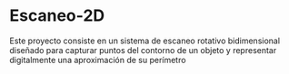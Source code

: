 # Escaneo-2D
Este proyecto consiste en un sistema de escaneo rotativo bidimensional diseñado para capturar puntos del contorno de un objeto y representar digitalmente una aproximación de su perímetro

